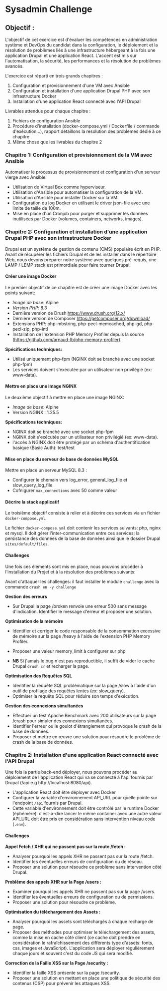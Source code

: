 # Sysadmin Challenge

## Objectif :
L'objectif de cet exercice est d'évaluer les compétences en administration système et DevOps du candidat dans la configuration, le déploiement et la résolution de problèmes liés à une infrastructure hébergeant à la fois une application Drupal et une application React. L'accent est mis sur l'automatisation, la sécurité, les performances et la résolution de problèmes avancés.

L'exercice est réparti en trois grands chapitres :

 1. Configuration et provisionnement d'une VM avec Ansible
 2. Configuration et installation d'une application Drupal PHP avec son infrastructure Docker
 3. Installation d'une application React connecté avec l'API Drupal
  
Livrables attendus pour chaque chapitre :
 1. Fichiers de configuration Ansible
 2. Procédure d'installation (docker-compose.yml / Dockerfile / commande d'exécution...), rapport détaillons la resolution des problèmes dédié à ce chapitre
 3. Même chose que les livrables du chapitre 2
### Chapitre 1:  Configuration et provisionnement de la VM avec Ansible
Automatiser le processus de provisionnement et configuration d'un serveur vierge avec Ansible:

- Utilisation de Virtual Box comme hyperviseur.
- Utilisation d'Ansible pour automatiser la configuration de la VM.
- Utilisation d'Ansible pour installer Docker sur la VM.
- Configuration du log Docker en utilisant le driver json-file avec une limite de taille de 100m.
- Mise en place d'un Cronjob pour purger et supprimer les données inutilisées par Docker (volumes, containers, networks, images).

### Chapitre 2: Configuration et installation d'une application Drupal PHP avec son infrastructure Docker
Drupal est un système de gestion de contenu (CMS) populaire écrit en PHP. Avant de récupérer les fichiers Drupal et de les installer dans le répertoire Web, nous devons préparer notre système avec quelques pré-requis, une LAMP / LEMP stack est primordiale pour faire tourner Drupal.

#### Créer une image Docker
Le premier objectif de ce chapitre est de créer une image Docker avec les points suivant:
 - *Image de base*: Alpine
 - *Version PHP*: 8.3
 - Dernière version de Drush https://www.drush.org/12.x/
 - Dernière version de Composer https://getcomposer.org/download/
 - Extensions PHP: php-mbstring, php-pecl-memcached, php-gd, php-pecl-zip, php-intl
 - Installation de l'extension PHP Memory Profiler depuis la source (https://github.com/arnaud-lb/php-memory-profiler).

**Spécifications techniques:**

 - Utilisé uniquement php-fpm (NGINX doit se branché avec une socket php-fpm)
 - Les services doivent s'exécutée par un utilisateur non privilégié (ex: www-data).

#### Mettre en place une image NGINX
Le deuxième objectif à mettre en place une image NGINX:
 - *Image de base*: Alpine
 - Version NGINX : 1.25.5

**Spécifications techniques:**
 - NGINX doit se branché avec une socket php-fpm
 - NGINX doit s'exécutée par un utilisateur non privilégié (ex: www-data).
 - l'accès à NGINX doit être protégé par un schéma d'authentification basique (Basic Auth): test/test

#### Mise en place du serveur de base de données MySQL

Mettre en place un serveur MySQL 8.3 :
- Configurer le chemain vers log_error, general_log_file et slow_query_log_file
- Cofnigurer `max_connections` avec 50 comme valeur

#### Décrire la stack applicatif
Le troisième objectif consiste à relier et à décrire ces services via un fichier `docker-compose.yml`.

Le fichier `docker-compose.yml` doit contenir les services suivants: php, nginx et mysql. Il doit gérer l'inter-communication entre ces services; la persistance des données de la base de données ainsi que le dossier Drupal `sites/default/files`.

#### Challenges
Une fois ces éléments sont mis en place, nous pouvons procéder à l'installation du Projet et à la résolution des problèmes suivants:

Avant d'attaquer les challenges: il faut installer le module `challenge` avec la commande `drush en -y challenge`

**Gestion des erreurs**
- Sur Drupal la page /broken renvoie une erreur 500 sans message d'indication. Identifier le message d'erreur et proposer une solution.

**Optimisation de la mémoire**
- Identifier et corriger le code responsable de la consommation excessive de mémoire sur la page /heavy à l'aide de l'extension PHP Memory Profiler.
- Proposer une valeur memory_limit à configurer sur php

- **NB** Si j'amais le bug n'est pas reproductible, il suffit de vider le cache Drupal `drush cr` et recharger la page.

**Optimisation des Requêtes SQL**
 - Identifier la requête SQL problématique sur la page /slow à l'aide d'un outil de profilage des requêtes lentes (ex: slow_query).
 - Optimiser la requête SQL pour réduire son temps d'exécution.

**Gestion des connexions simultanées**
- Effectuer un test Apache Benchmark avec 200 utilisateurs sur la page /crash pour simuler des connexions simultanées.
- Identifier l'erreur ou le goulot d'étranglement qui provoque le crash de la base de données.
- Proposer et mettre en œuvre une solution pour résoudre le problème de crash de la base de données.

### Chapitre 2: Installation d'une application React connecté avec l'API Drupal

 Une fois la partie back-end déployer, nous pouvons procéder au déploiement de l'application React qui va se connecté à l'api fournis par Drupal (/api e.g http://localhost:8080/api).

- L'application React doit être déployer avec Docker
- Configurer la variable d'environnement API_URL pour quelle pointe sur l'endpoint `/api` fournis par Drupal.
- Cette variable d'environnement doit être contrôlé par le runtime Docker (éphémère). c'est-à-dire lancer le même container avec une autre valeur API_URL doit être pris en considération sans intervention niveau code (`.env`).
#### Challenges
**Appel Fetch / XHR qui ne passent pas sur la route /fetch :**

- Analyser pourquoi les appels XHR ne passent pas sur la route /fetch.
- Identifier les éventuelles erreurs de configuration ou de réseau.
- Proposer une solution pour résoudre ce problème sans intervention côté Drupal.

**Problème des appels XHR sur la Page /users :**
- Examiner pourquoi les appels XHR ne passent pas sur la page /users.
- Identifier les éventuelles erreurs de configuration ou de permissions.
- Proposer une solution pour résoudre ce problème.

 **Optimisation du téléchargement des Assets :**
- Analyser pourquoi les assets sont téléchargés à chaque recharge de page.
- Proposer des méthodes pour optimiser le téléchargement des assets, comme la mise en cache côté client (ce cache doit prendre en considération le rafraîchissement des différents type d'assets: fonts, css, images et JavaScript). L'application sera déployer régulièrement chaque jours et souvent c'est du code JS qui sera modifié. 

**Correction de la Faille XSS sur la Page /security :**
- Identifier la faille XSS présente sur la page /security.
- Proposer une solution en mettant en place une politique de sécurité des contenus (CSP) pour prévenir les attaques XSS.
